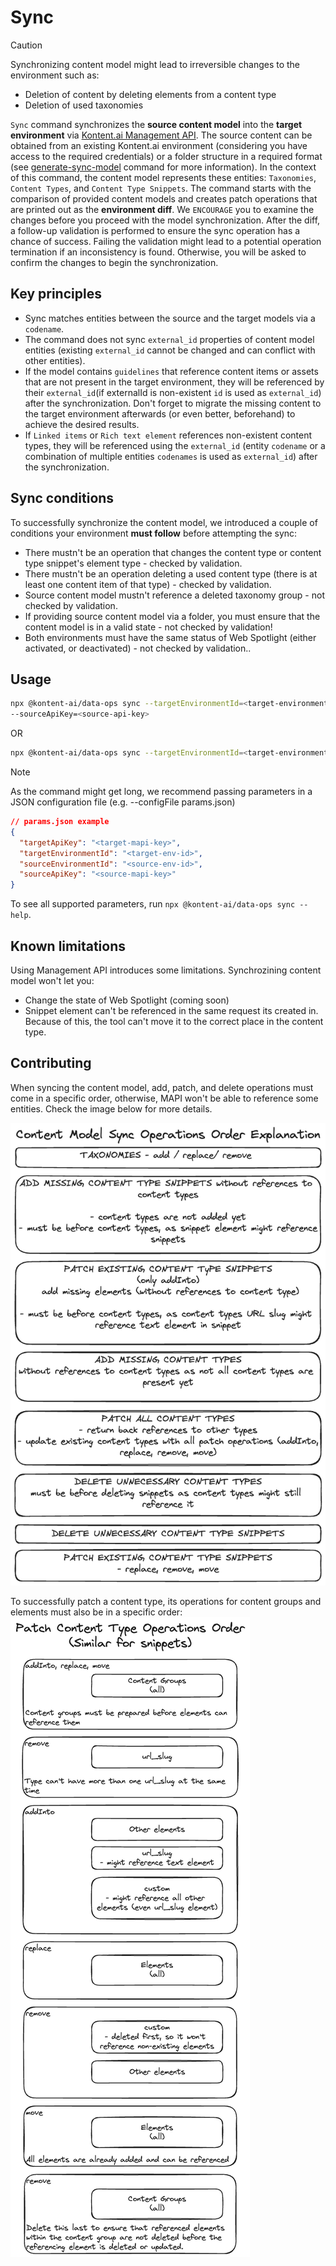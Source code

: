 # Sync
> [!CAUTION] 
> Synchronizing content model might lead to irreversible changes to the environment such as:
> - Deletion of content by deleting elements from a content type
> - Deletion of used taxonomies

`Sync` command synchronizes the **source content model** into the **target environment** via [Kontent.ai Management API](https://kontent.ai/learn/docs/apis/openapi/management-api-v2/). The source content can be obtained from an existing Kontent.ai environment (considering you have access to the required credentials) or a folder structure in a required format (see [generate-sync-model](../generateSyncModel/README.md) command for more information). In the context of this command, the content model represents these entities: `Taxonomies`, `Content Types`, and `Content Type Snippets`. The command starts with the comparison of provided content models and creates patch operations that are printed out as the **environment diff**. We `ENCOURAGE` you to examine the changes before you proceed with the model synchronization. After the diff, a follow-up validation is performed to ensure the sync operation has a chance of success. Failing the validation might lead to a potential operation termination if an inconsistency is found. Otherwise, you will be asked to confirm the changes to begin the synchronization.

## Key principles
- Sync matches entities between the source and the target models via a `codename`.
- The command does not sync `external_id` properties of content model entities (existing `external_id` cannot be changed and can conflict with other entities). 
- If the model contains `guidelines` that reference content items or assets that are not present in the target environment, they will be referenced by their `external_id`(if externalId is non-existent `id` is used as `external_id`) after the synchronization. Don't forget to migrate the missing content to the target environment afterwards (or even better, beforehand) to achieve the desired results. 
- If `Linked items` or `Rich text element` references non-existent content types, they will be referenced using the `external_id` (entity `codename` or a combination of multiple entities `codenames` is used as `external_id`) after the synchronization.
  
## Sync conditions
To successfully synchronize the content model, we introduced a couple of conditions your environment **must follow** before attempting the sync:
- There mustn't be an operation that changes the content type or content type snippet's element type - checked by validation.
- There mustn't be an operation deleting a used content type (there is at least one content item of that type) - checked by validation.
- Source content model mustn't reference a deleted taxonomy group - not checked by validation.
- If providing source content model via a folder, you must ensure that the content model is in a valid state - not checked by validation!
- Both environments must have the same status of Web Spotlight (either activated, or deactivated) - not checked by validation..

## Usage
```bash
npx @kontent-ai/data-ops sync --targetEnvironmentId=<target-environment-id> --targetApiKey=<target-management-API-key> --sourceEnvironmentId=<source-environment-id>
--sourceApiKey=<source-api-key>
```
OR

```bash
npx @kontent-ai/data-ops sync --targetEnvironmentId=<target-environment-id> --targetApiKey=<target-management-API-key> --folderName=<path-to-content-folder>
```

> [!NOTE]  
> As the command might get long, we recommend passing parameters in a JSON configuration file (e.g. --configFile params.json)
> ```JSON
> // params.json example
> {
>   "targetApiKey": "<target-mapi-key>",
>   "targetEnvironmentId": "<target-env-id>",
>   "sourceEnvironmentId": "<source-env-id>",
>   "sourceApiKey": "<source-mapi-key>"
> }
> ```

To see all supported parameters, run `npx @kontent-ai/data-ops sync --help`.

## Known limitations
Using Management API introduces some limitations. Synchrozining content model won't let you:
- Change the state of Web Spotlight (coming soon)
- Snippet element can't be referenced in the same request its created in. Because of this, the tool can't move it to the correct place in the content type.

## Contributing

When syncing the content model, add, patch, and delete operations must come in a specific order, otherwise, MAPI won't be able to reference some entities. Check the image below for more details.

![Content model operations order](./content_model_operations_order.png)

To successfully patch a content type, its operations for content groups and elements must also be in a specific order:
![Content type operations order](./content_type_operations_order.png)


